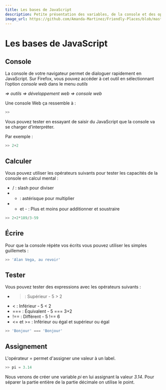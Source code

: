 ```yaml
---
title: Les bases de JavaScript
description: Petite présentation des variables, de la console et des opérateurs.
image_url: https://github.com/Amanda-Martinez/Friendly-Places/blob/master/fiches/img/variables.jpg?raw=true
---
```

# Les bases de JavaScript

## Console
La console de votre navigateur permet de dialoguer rapidement en JavaScript. Sur Firefox, vous pouvez accéder à cet outil en sélectionnant l’option *console web* dans le menu *outils*

*=> outils => développement web => console web*

Une console Web ça ressemble à :
```javascript
>>
```

Vous pouvez tester en essayant de saisir du JavaScript que la console va se charger d’interpréter.

Par exemple :
```javascript
>> 2+2
```

## Calculer
Vous pouvez utiliser les opérateurs suivants pour tester les capacités de la console en calcul mental :
- / : slash pour diviser
- * : astérisque pour multiplier
- + et - : Plus et moins pour additionner et soustraire

```javascript
>> 2+2*189/3-59
```

## Écrire
Pour que la console répète vos écrits vous pouvez utiliser les simples guillemets :

```javascript
>> 'Alan Vega, au revoir'
```

## Tester
Vous pouvez tester des expressions avec les opérateurs suivants :
- > : Supérieur - 5 > 2
- < : Inférieur - 5 < 2
- === : Équivalent - 5 === 3+2
- !== : Différent - 5 !== 6
- <= et >= : Inférieur ou égal et supérieur ou égal

```javascript
>> 'Bonjour' === 'Bonjour'
```

## Assignement
L'opérateur = permet d'assigner une valeur à un label.

```javascript
>> pi = 3.14
```

Nous venons de créer une variable *pi* en lui assignant la valeur *3.14*. Pour séparer la partie entière de la partie décimale on utilise le point.


